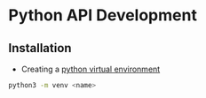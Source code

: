 # Python API Development

## Installation

- Creating a [python virtual environment](https://docs.python.org/3/library/venv.html) 

```bash
python3 -m venv <name> 
```

 
